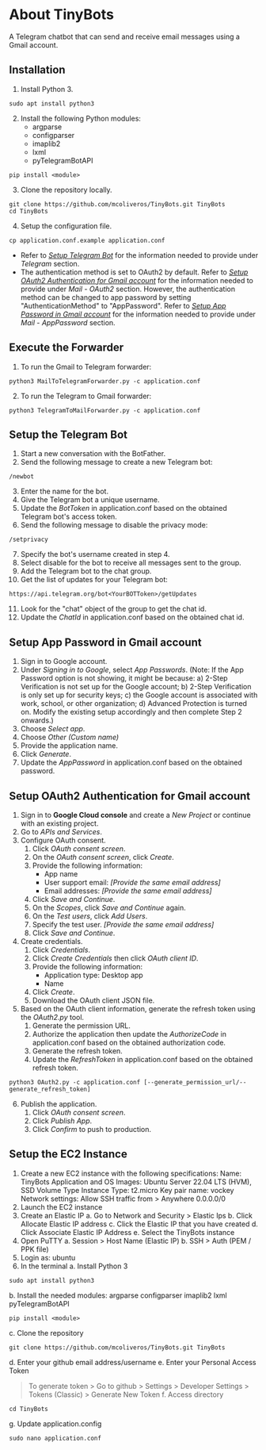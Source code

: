 # About TinyBots
A Telegram chatbot that can send and receive email messages using a Gmail account.

## Installation
1. Install Python 3.

```
sudo apt install python3
```
2. Install the following Python modules:
    * argparse
    * configparser
    * imaplib2
    * lxml
    * pyTelegramBotAPI

 ```
 pip install <module>
 ```
3. Clone the repository locally.

```
git clone https://github.com/mcoliveros/TinyBots.git TinyBots
cd TinyBots
```
4. Setup the configuration file.

```
cp application.conf.example application.conf
```
* Refer to *[Setup Telegram Bot](#setup-the-telegram-bot)* for the information needed to provide under *Telegram* section.
* The authentication method is set to OAuth2 by default. Refer to *[Setup OAuth2 Authentication for Gmail account](#setup-oauth2-authentication-for-gmail-account)* for the information needed to provide under *Mail* - *OAuth2* section. However, the authentication method can be changed to app password by setting "AuthenticationMethod" to "AppPassword". Refer to *[Setup App Password in Gmail account](#setup-app-password-in-gmail-account)* for the information needed to provide under *Mail* - *AppPassword* section.


## Execute the Forwarder
1. To run the Gmail to Telegram forwarder:

```
python3 MailToTelegramForwarder.py -c application.conf 
```

2. To run the Telegram to Gmail forwarder:

```
python3 TelegramToMailForwarder.py -c application.conf 
```

## Setup the Telegram Bot
1. Start a new conversation with the BotFather.
2. Send the following message to create a new Telegram bot:

```
/newbot
```
3. Enter the name for the bot.
4. Give the Telegram bot a unique username.
5. Update the *BotToken* in application.conf based on the obtained Telegram bot's access token.
6. Send the following message to disable the privacy mode:

```
/setprivacy
```
7. Specify the bot's username created in step 4.
8. Select disable for the bot to receive all messages sent to the group.
9. Add the Telegram bot to the chat group.
10. Get the list of updates for your Telegram bot:

```
https://api.telegram.org/bot<YourBOTToken>/getUpdates
```
11. Look for the "chat" object of the group to get the chat id.
12. Update the *ChatId* in application.conf based on the obtained chat id.


## Setup App Password in Gmail account
1. Sign in to Google account.
2. Under *Signing in to Google*, select *App Passwords*.
(Note: If the App Password option is not showing, it might be because: a) 2-Step Verification is not set up for the Google account; b) 2-Step Verification is only set up for security keys; c) the Google account is associated with work, school, or other organization; d) Advanced Protection is turned on. Modify the existing setup accordingly and then complete Step 2 onwards.)
3. Choose *Select app*. 
4. Choose *Other (Custom name)* 
5. Provide the application name.
6. Click *Generate*.
7. Update the *AppPassword* in application.conf based on the obtained password.

## Setup OAuth2 Authentication for Gmail account
1. Sign in to **Google Cloud console** and create a *New Project* or continue with an existing project.
2. Go to *APIs and Services*.
3. Configure OAuth consent.
    1. Click *OAuth consent screen*.
    2. On the *OAuth consent screen*, click *Create*.
    3. Provide the following information:
        * App name
        * User support email: *[Provide the same email address]*
        * Email addresses: *[Provide the same email address]*
    4. Click *Save and Continue*.
    5. On the *Scopes*, click *Save and Continue* again.
    6. On the *Test users*, click *Add Users*.
    7. Specify the test user. *[Provide the same email address]*
    8. Click *Save and Continue*.
4. Create credentials.
    1. Click *Credentials*.
    2. Click *Create Credentials* then click *OAuth client ID*.
    3. Provide the following information:
        * Application type: Desktop app
        * Name
    4. Click *Create*.
    5. Download the OAuth client JSON file.
5. Based on the OAuth client information, generate the refresh token using the *OAuth2.py* tool.
    1. Generate the permission URL. 
    2. Authorize the application then update the *AuthorizeCode* in application.conf based on the obtained authorization code.
    3. Generate the refresh token.
    4. Update the *RefreshToken* in application.conf based on the obtained refresh token.

```
python3 OAuth2.py -c application.conf [--generate_permission_url/--generate_refresh_token]
```
     
6. Publish the application.
    1. Click *OAuth consent screen*.
    2. Click *Publish App*.
    3. Click *Confirm* to push to production.

## Setup the EC2 Instance
1.	Create a new EC2 instance with the following specifications:
   Name: TinyBots
   Application and OS Images:  Ubuntu Server 22.04 LTS (HVM), SSD Volume Type
   Instance Type: t2.micro
   Key pair name: vockey
   Network settings: Allow SSH traffic from > Anywhere 0.0.0.0/0
2.	Launch the EC2 instance
3.	Create an Elastic IP
   a.	Go to Network and Security > Elastic Ips
   b.	Click Allocate Elastic IP address
   c.	Click the Elastic IP that you have created
   d.	Click Associate Elastic IP Address
   e.	Select the TinyBots instance
4.	Open PuTTY
   a.	Session > Host Name (Elastic IP)
   b.	SSH > Auth (PEM / PPK file)
5.	Login as: ubuntu
6.	In the terminal
   a.	Install Python 3
```
sudo apt install python3
```
   b.	Install the needed modules:
argparse
configparser
imaplib2
lxml
pyTelegramBotAPI
```
pip install <module>
```
   c.	Clone the repository
```
git clone https://github.com/mcoliveros/TinyBots.git TinyBots
```
   d.	Enter your github email address/username
   e.	Enter your Personal Access Token
   > To generate token > Go to github > Settings > Developer Settings > Tokens (Classic) > Generate New Token
   f.	Access directory
```
cd TinyBots
```
   g.	Update application.config
```
sudo nano application.conf
```
